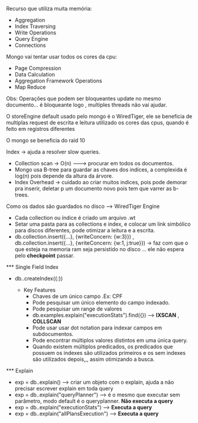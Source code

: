 Recurso que utiliza muita memória:
* Aggregation
* Index Traversing
* Write Operations
* Query Engine
* Connections

Mongo vai tentar usar todos os cores da cpu:
* Page Compression
* Data Calculation
* Aggregation Framework Operations
* Map Reduce

Obs: Operações que podem ser bloqueantes update no mesmo documento... é bloqueante logo , multiples threads não vai ajudar.

O storeEngine default usado pelo mongo é o WiredTiger, ele se beneficia de multiplas request de escrita e leitura utilizado os cores das cpus, quando é feito em registros diferentes

O mongo se beneficia do raid 10

Index -> ajuda a resolver slow queries.

* Collection scan -> O(n) ---> procurar em todos os documentos.
* Mongo usa B-tree para guardar as chaves dos indíces, a complexida é log(n) pois depende da altura da árvore.
* Index Overhead -> cuidado ao criar muitos indices, pois pode demorar pra inserir, deletar p um documento novo pois tem que varrer as b-trees.

Como os dados são guardados no disco --> WiredTiger Engine
* Cada collection ou índice é criado um arquivo .wt
* Setar uma pasta para as collections e index, e colocar um link simbólico para discos diferentes, pode otimizar a leitura e a escrita.
* db.collection.insert({...}, {writeConcern: {w:3}}) , db.collection.insert({...}, {writeConcern: {w:1, j:true}}) -> faz com que o que esteja na memoria ram seja persistido no disco ... ele não espera pelo **checkpoint** passar.

*** Single Field Index
* db.<collection>.createIndex({<field>:<direction>})
  * Key Features
    * Chaves de um único campo .Ex: CPF
    * Pode pesquisar um único elemento do campo indexado.
    * Pode pesquisar um range de valores
    * db.examples.explain("executionStats").find({}) --> **IXSCAN** , **COLLSCAN**
    * Pode usar usar dot notation para indexar campos em subdocumentos.
    * Pode encontrar múltiplos valores distintos em uma única query. 
    * Quando existem múltiplos predicados, os predicados que possuem os indexes são utilizados primeiros e os sem indexes são utilizados depois,,, assim otimizando a busca.
 
*** Explain 
* exp = db.<collection>.explain() --> criar um objeto com o explain, ajuda a não precisar escrever explain em toda query
* exp = db.<collection>.explain("queryPlanner") --> é o mesmo que executar sem parâmetro, modo default é o queryplanner. **Não executa a query**
* exp = db.<collection>.explain("executionStats") -->  **Executa a query**
* exp = db.<collection>.explain("allPlansExecution") --> **Executa a query**
 
 
 
